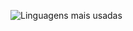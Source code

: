 
![Linguagens mais usadas](https://github-readme-stats.vercel.app/api/top-langs/?username=PauloLopes-1221&layout=compact)

